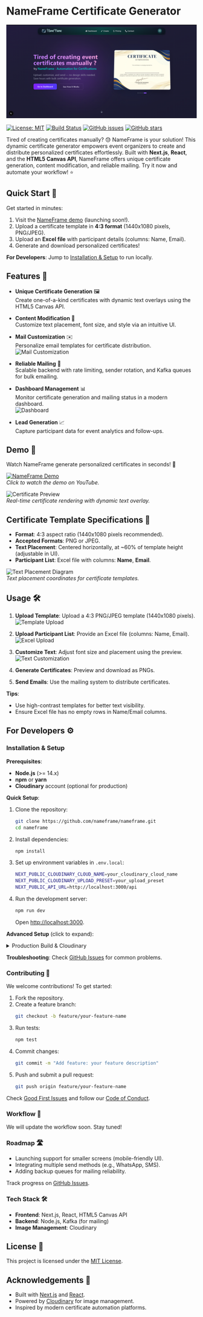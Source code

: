 # NameFrame Certificate Generator

![Hero Image](./public/Landing.png)

[![License: MIT](https://img.shields.io/badge/License-MIT-blue.svg)](LICENSE)
[![Build Status](https://img.shields.io/travis/nameframe/nameframe.svg)](https://travis-ci.org/nameframe/nameframe)
[![GitHub issues](https://img.shields.io/github/issues/nameframe/nameframe.svg)](https://github.com/nameframe/nameframe/issues)
[![GitHub stars](https://img.shields.io/github/stars/nameframe/nameframe.svg)](https://github.com/nameframe/nameframe)

Tired of creating certificates manually? 😓 NameFrame is your solution! This dynamic certificate generator empowers event organizers to create and distribute personalized certificates effortlessly. Built with **Next.js**, **React**, and the **HTML5 Canvas API**, NameFrame offers unique certificate generation, content modification, and reliable mailing. Try it now and automate your workflow! ⭐

## Quick Start 🚀

Get started in minutes:

1. Visit the [NameFrame demo](#) (launching soon!).
2. Upload a certificate template in **4:3 format** (1440x1080 pixels, PNG/JPEG).
3. Upload an **Excel file** with participant details (columns: Name, Email).
4. Generate and download personalized certificates!

**For Developers**: Jump to [Installation & Setup](#installation--setup) to run locally.

## Features 🎉

- **Unique Certificate Generation** 🖼️  
  Create one-of-a-kind certificates with dynamic text overlays using the HTML5 Canvas API.

- **Content Modification** 🎨  
  Customize text placement, font size, and style via an intuitive UI.

- **Mail Customization** ✉️  
  Personalize email templates for certificate distribution.  
  ![Mail Customization](./screenshots/mail.png)

- **Reliable Mailing** 📨  
  Scalable backend with rate limiting, sender rotation, and Kafka queues for bulk emailing.

- **Dashboard Management** 📊  
  Monitor certificate generation and mailing status in a modern dashboard.  
  ![Dashboard](./screenshots/dashboard.png)

- **Lead Generation** 📈  
  Capture participant data for event analytics and follow-ups.

## Demo 🎥

Watch NameFrame generate personalized certificates in seconds! 🚀  

[![NameFrame Demo](https://img.youtube.com/vi/placeholder/0.jpg)](https://youtube.com/watch?v=placeholder)  
*Click to watch the demo on YouTube.*  

![Certificate Preview](./screenshots/preview.png)  
*Real-time certificate rendering with dynamic text overlay.*

## Certificate Template Specifications 📄

- **Format**: 4:3 aspect ratio (1440x1080 pixels recommended).  
- **Accepted Formats**: PNG or JPEG.  
- **Text Placement**: Centered horizontally, at ~60% of template height (adjustable in UI).  
- **Participant List**: Excel file with columns: **Name**, **Email**.  

![Text Placement Diagram](./assets/text-placement.png)  
*Text placement coordinates for certificate templates.*

## Usage 🛠️

1. **Upload Template**: Upload a 4:3 PNG/JPEG template (1440x1080 pixels).  
   ![Template Upload](./screenshots/excel-upload.png)

2. **Upload Participant List**: Provide an Excel file (columns: Name, Email).  
   ![Excel Upload](./screenshots/excel-upload.png)

3. **Customize Text**: Adjust font size and placement using the preview.  
   ![Text Customization](./screenshots/text-customization.png)

4. **Generate Certificates**: Preview and download as PNGs.  
5. **Send Emails**: Use the mailing system to distribute certificates.

**Tips**:  
- Use high-contrast templates for better text visibility.  
- Ensure Excel file has no empty rows in Name/Email columns.

## For Developers ⚙️

### Installation & Setup

**Prerequisites**:  
- **Node.js** (>= 14.x)  
- **npm** or **yarn**  
- **Cloudinary** account (optional for production)

**Quick Setup**:  

1. Clone the repository:  
   ```bash
   git clone https://github.com/nameframe/nameframe.git
   cd nameframe
   ```

2. Install dependencies:  
   ```bash
   npm install
   ```

3. Set up environment variables in `.env.local`:  
   ```bash
   NEXT_PUBLIC_CLOUDINARY_CLOUD_NAME=your_cloudinary_cloud_name
   NEXT_PUBLIC_CLOUDINARY_UPLOAD_PRESET=your_upload_preset
   NEXT_PUBLIC_API_URL=http://localhost:3000/api
   ```

4. Run the development server:  
   ```bash
   npm run dev
   ```

   Open [http://localhost:3000](http://localhost:3000).

**Advanced Setup** (click to expand):  
<details>
<summary>Production Build & Cloudinary</summary>

- Build for production:  
  ```bash
  npm run build
  npm run start
  ```

- Obtain Cloudinary credentials from [Cloudinary dashboard](https://cloudinary.com/).

</details>

**Troubleshooting**: Check [GitHub Issues](https://github.com/nameframe/nameframe/issues) for common problems.

### Contributing 🤝

We welcome contributions! To get started:  

1. Fork the repository.  
2. Create a feature branch:  
   ```bash
   git checkout -b feature/your-feature-name
   ```
3. Run tests:  
   ```bash
   npm test
   ```
4. Commit changes:  
   ```bash
   git commit -m "Add feature: your feature description"
   ```
5. Push and submit a pull request:  
   ```bash
   git push origin feature/your-feature-name
   ```

Check [Good First Issues](https://github.com/nameframe/nameframe/issues?q=is%3Aissue+is%3Aopen+label%3A%22good+first+issue%22) and follow our [Code of Conduct](CODE_OF_CONDUCT.md).

### Workflow 📝

We will update the workflow soon. Stay tuned!

### Roadmap 🛣️

- Launching support for smaller screens (mobile-friendly UI).  
- Integrating multiple send methods (e.g., WhatsApp, SMS).  
- Adding backup queues for mailing reliability.  

Track progress on [GitHub Issues](https://github.com/nameframe/nameframe/issues).

### Tech Stack 🛠️

- **Frontend**: Next.js, React, HTML5 Canvas API  
- **Backend**: Node.js, Kafka (for mailing)  
- **Image Management**: Cloudinary  

## License 📜

This project is licensed under the [MIT License](LICENSE).

## Acknowledgements 🙌

- Built with [Next.js](https://nextjs.org/) and [React](https://reactjs.org/).  
- Powered by [Cloudinary](https://cloudinary.com/) for image management.  
- Inspired by modern certificate automation platforms.
